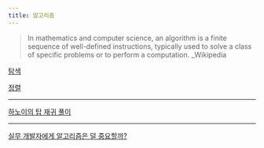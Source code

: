 ```yaml
---
title: 알고리즘
---
```


> In mathematics and computer science, an algorithm is a finite sequence of
> well-defined instructions, typically used to solve a class of specific
> problems or to perform a computation. \_Wikipedia

[탐색](search)

[정렬](sorting)

---

[하노이의 탑 재귀 풀이](hanoi_tower)

---

[실무 개발자에게 알고리즘은 덜 중요할까?](https://medium.com/@ghilbut/실무-개발자에게-알고리즘은-덜-중요할까-fcbab7f87074)

